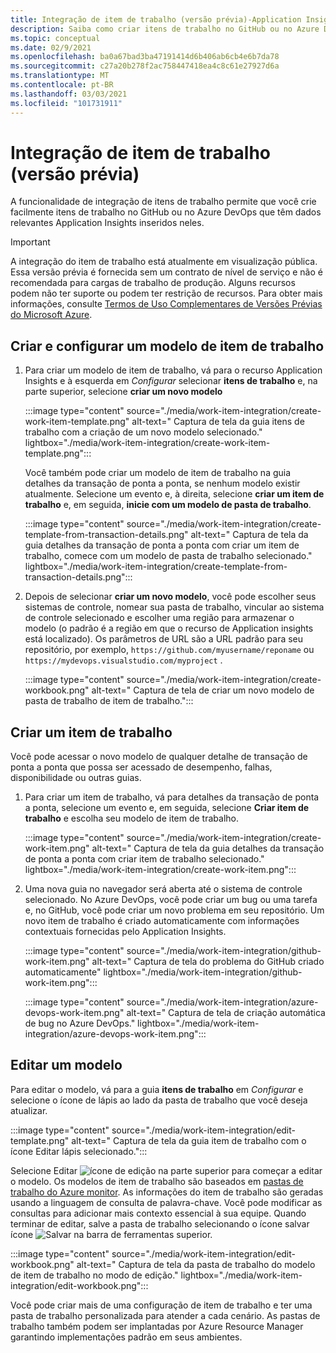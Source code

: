 ```yaml
---
title: Integração de item de trabalho (versão prévia)-Application Insights
description: Saiba como criar itens de trabalho no GitHub ou no Azure DevOps com dados Application Insights inseridos neles.
ms.topic: conceptual
ms.date: 02/9/2021
ms.openlocfilehash: ba0a67bad3ba47191414d6b406ab6cb4e6b7da78
ms.sourcegitcommit: c27a20b278f2ac758447418ea4c8c61e27927d6a
ms.translationtype: MT
ms.contentlocale: pt-BR
ms.lasthandoff: 03/03/2021
ms.locfileid: "101731911"
---
```

# <a name="work-item-integration-preview"></a>Integração de item de trabalho (versão prévia)

A funcionalidade de integração de itens de trabalho permite que você crie facilmente itens de trabalho no GitHub ou no Azure DevOps que têm dados relevantes Application Insights inseridos neles.

> [!IMPORTANT]
> A integração do item de trabalho está atualmente em visualização pública.
> Essa versão prévia é fornecida sem um contrato de nível de serviço e não é recomendada para cargas de trabalho de produção. Alguns recursos podem não ter suporte ou podem ter restrição de recursos.
> Para obter mais informações, consulte [Termos de Uso Complementares de Versões Prévias do Microsoft Azure](https://azure.microsoft.com/support/legal/preview-supplemental-terms/).

## <a name="create-and-configure-a-work-item-template"></a>Criar e configurar um modelo de item de trabalho

1. Para criar um modelo de item de trabalho, vá para o recurso Application Insights e à esquerda em *Configurar* selecionar **itens de trabalho** e, na parte superior, selecione **criar um novo modelo**

    :::image type="content" source="./media/work-item-integration/create-work-item-template.png" alt-text=" Captura de tela da guia itens de trabalho com a criação de um novo modelo selecionado." lightbox="./media/work-item-integration/create-work-item-template.png":::

    Você também pode criar um modelo de item de trabalho na guia detalhes da transação de ponta a ponta, se nenhum modelo existir atualmente. Selecione um evento e, à direita, selecione **criar um item de trabalho** e, em seguida, **inicie com um modelo de pasta de trabalho**.

    :::image type="content" source="./media/work-item-integration/create-template-from-transaction-details.png" alt-text=" Captura de tela da guia detalhes da transação de ponta a ponta com criar um item de trabalho, comece com um modelo de pasta de trabalho selecionado." lightbox="./media/work-item-integration/create-template-from-transaction-details.png":::

2. Depois de selecionar **criar um novo modelo**, você pode escolher seus sistemas de controle, nomear sua pasta de trabalho, vincular ao sistema de controle selecionado e escolher uma região para armazenar o modelo (o padrão é a região em que o recurso de Application insights está localizado). Os parâmetros de URL são a URL padrão para seu repositório, por exemplo, `https://github.com/myusername/reponame` ou `https://mydevops.visualstudio.com/myproject` .

    :::image type="content" source="./media/work-item-integration/create-workbook.png" alt-text=" Captura de tela de criar um novo modelo de pasta de trabalho de item de trabalho.":::

## <a name="create-a-work-item"></a>Criar um item de trabalho

 Você pode acessar o novo modelo de qualquer detalhe de transação de ponta a ponta que possa ser acessado de desempenho, falhas, disponibilidade ou outras guias.

1. Para criar um item de trabalho, vá para detalhes da transação de ponta a ponta, selecione um evento e, em seguida, selecione **Criar item de trabalho** e escolha seu modelo de item de trabalho.

    :::image type="content" source="./media/work-item-integration/create-work-item.png" alt-text=" Captura de tela da guia detalhes da transação de ponta a ponta com criar item de trabalho selecionado." lightbox="./media/work-item-integration/create-work-item.png":::

1. Uma nova guia no navegador será aberta até o sistema de controle selecionado. No Azure DevOps, você pode criar um bug ou uma tarefa e, no GitHub, você pode criar um novo problema em seu repositório. Um novo item de trabalho é criado automaticamente com informações contextuais fornecidas pelo Application Insights.

    :::image type="content" source="./media/work-item-integration/github-work-item.png" alt-text=" Captura de tela do problema do GitHub criado automaticamente" lightbox="./media/work-item-integration/github-work-item.png":::

    :::image type="content" source="./media/work-item-integration/azure-devops-work-item.png" alt-text=" Captura de tela de criação automática de bug no Azure DevOps." lightbox="./media/work-item-integration/azure-devops-work-item.png":::

## <a name="edit-a-template"></a>Editar um modelo

Para editar o modelo, vá para a guia **itens de trabalho** em *Configurar* e selecione o ícone de lápis ao lado da pasta de trabalho que você deseja atualizar.

:::image type="content" source="./media/work-item-integration/edit-template.png" alt-text=" Captura de tela da guia item de trabalho com o ícone Editar lápis selecionado.":::

Selecione Editar ![ ícone de edição ](./media/work-item-integration/edit-icon.png) na parte superior para começar a editar o modelo. Os modelos de item de trabalho são baseados em [pastas de trabalho do Azure monitor](../visualize/workbooks-overview.md). As informações do item de trabalho são geradas usando a linguagem de consulta de palavra-chave. Você pode modificar as consultas para adicionar mais contexto essencial à sua equipe. Quando terminar de editar, salve a pasta de trabalho selecionando o ícone salvar ícone ![ Salvar ](./media/work-item-integration/save-icon.png) na barra de ferramentas superior.

:::image type="content" source="./media/work-item-integration/edit-workbook.png" alt-text=" Captura de tela da pasta de trabalho do modelo de item de trabalho no modo de edição." lightbox="./media/work-item-integration/edit-workbook.png":::

Você pode criar mais de uma configuração de item de trabalho e ter uma pasta de trabalho personalizada para atender a cada cenário. As pastas de trabalho também podem ser implantadas por Azure Resource Manager garantindo implementações padrão em seus ambientes.